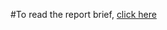 #To read the report brief, [click here](https://qmplus.qmul.ac.uk/pluginfile.php/4363411/mod_resource/content/3/IOT592W_Assessment_updated.pdf)
